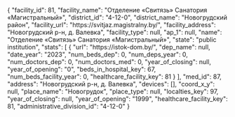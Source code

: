{
    "facility_id": 81,
    "facility_name": "Отделение «Свитязь» Санатория «Магистральный»",
    "district_id": "4-12-0",
    "district_name": "Новогрудский район",
    "facility_url": "https:\/\/svitjaz.magistralny.by\/",
    "facility_address": "Новогрудский р-н, д. Валевка",
    "facility_type": null,
    "ap_1": null,
    "name": "Отделение «Свитязь» Санатория «Магистральный»",
    "state": "public institution",
    "stats": [
        {
            "url": "https:\/\/istok-dom.by\/",
            "dep_name": null,
            "date_year": "2023",
            "num_beds_dep": 0,
            "num_deps_year": 0,
            "num_doctors_dep": 0,
            "num_doctors_med": 0,
            "year_of_closing": null,
            "year_of_opening": "0",
            "beds_in_hospital_key": 67,
            "num_beds_facility_year": 0,
            "healthcare_facility_key": 81
        }
    ],
    "med_id": 87,
    "address": "Новогрудский р-н, д. Валевка",
    "devices": [],
    "coord_x_y": null,
    "place_name": "Новогрудок",
    "place_type": null,
    "localties_key": 97,
    "year_of_closing": null,
    "year_of_opening": "1999",
    "healthcare_facility_key": 81,
    "administrative_division_id": "4-12-0"
}